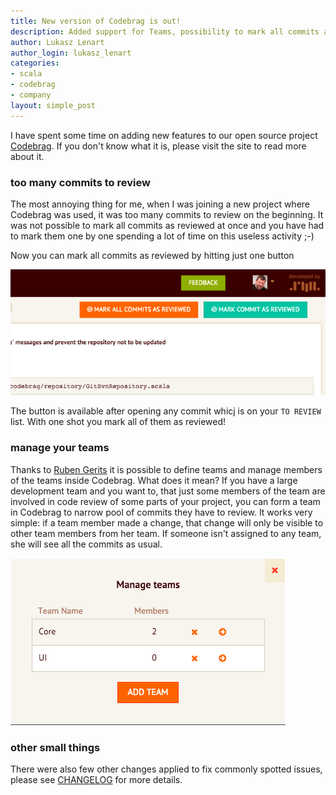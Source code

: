```yaml
---
title: New version of Codebrag is out!
description: Added support for Teams, possibility to mark all commits as reviewed and other small improvements
author: Lukasz Lenart
author_login: lukasz_lenart
categories:
- scala
- codebrag
- company
layout: simple_post
---
```


I have spent some time on adding new features to our open source project [Codebrag](http://codebrag.com/).
If you don't know what it is, please visit the site to read more about it.

### too many commits to review

The most annoying thing for me, when I was joining a new project where Codebrag was used, it was too many commits to review
on the beginning. It was not possible to mark all commits as reviewed at once and you have had to mark them one by one
spending a lot of time on this useless activity ;-)

Now you can mark all commits as reviewed by hitting just one button

![](/img/uploads/2016/03/2016-03-15-cbr-1.png)

The button is available after opening any commit whicj is on your `TO REVIEW` list. With one shot you mark all of them
as reviewed!

### manage your teams

Thanks to [Ruben Gerits](https://github.com/gerits) it is possible to define teams and manage members of the teams
inside Codebrag. What does it mean? If you have a large development team and you want to, that just some members
of the team are involved in code review of some parts of your project, you can form a team in Codebrag to narrow
pool of commits they have to review. It works very simple: if a team member made a change, that change will only be
visible to other team members from her team. If someone isn't assigned to any team, she will see all the commits as usual.

![](/img/uploads/2016/03/2016-03-15-cbr-2.png)

### other small things

There were also few other changes applied to fix commonly spotted issues, please see
[CHANGELOG](https://github.com/softwaremill/codebrag/blob/master/CHANGELOG.md#v233-15032016) for more details.

